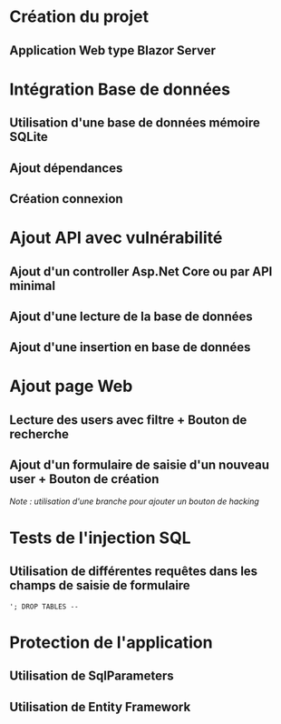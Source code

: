 # Création du projet

## Application Web type Blazor Server



# Intégration Base de données

## Utilisation d'une base de données mémoire SQLite


## Ajout dépendances



## Création connexion



# Ajout API avec vulnérabilité

## Ajout d'un controller Asp.Net Core ou par API minimal



## Ajout d'une lecture de la base de données



## Ajout d'une insertion en base de données



# Ajout page Web

## Lecture des users avec filtre + Bouton de recherche



## Ajout d'un formulaire de saisie d'un nouveau user + Bouton de création



_Note : utilisation d'une branche pour ajouter un bouton de hacking_

# Tests de l'injection SQL

## Utilisation de différentes requêtes dans les champs de saisie de formulaire

`'; DROP TABLES --`

# Protection de l'application

## Utilisation de SqlParameters



## Utilisation de Entity Framework


